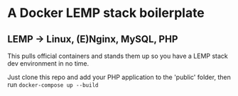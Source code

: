 # A Docker LEMP stack boilerplate

## LEMP -> Linux, (E)Nginx, MySQL, PHP

This pulls official containers and stands them up so you have a LEMP stack dev environment in no time. 

Just clone this repo and add your PHP application to the 'public' folder, then run `docker-compose up --build`
